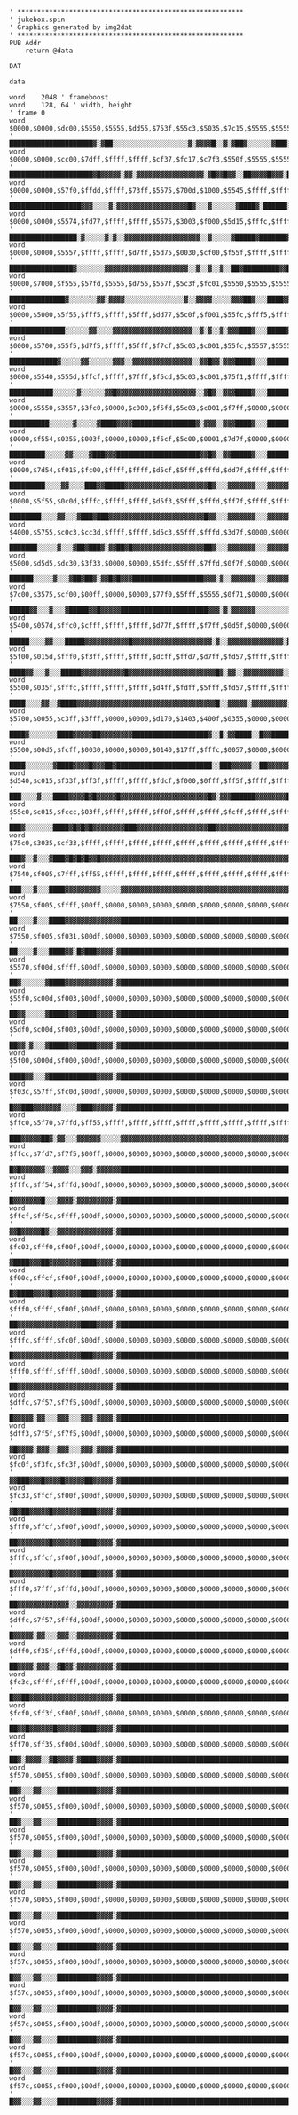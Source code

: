 
    ' *********************************************************
    ' jukebox.spin
    ' Graphics generated by img2dat
    ' *********************************************************
    PUB Addr
        return @data

    DAT

    data

    word    2048 ' frameboost
    word    128, 64 ' width, height
    ' frame 0
    word    $0000,$0000,$dc00,$5550,$5555,$dd55,$753f,$55c3,$5035,$7c15,$5555,$5555,$0155,$000d,$0000,$0000 ' █████████████████████▓░▓██░░░░░░░░░░░░░░░░░░░▓░▓▓▓▓█░░▓░▓██▓░░░░░░▓███░░░░░██▓▓░░░░░░░░░░░░░░░░░░░░░░███░▓██████████████████████
    word    $0000,$0000,$cc00,$7dff,$ffff,$ffff,$cf37,$fc17,$c7f3,$550f,$5555,$5555,$ffd7,$000f,$0000,$0000 ' █████████████████████▓█▓▓▓▓▓░▓▓░▓▓▓▓▓▓▓▓▓▓▓▓▓▓▓▓▓░▓█▓▓█▓▓░░██▓▓▓▓█▓▓▓░█▓▓▓██░░░░░░░░░░░░░░░░░░░░▓░░▓▓▓▓▓▓▓██████████████████████
    word    $0000,$0000,$57f0,$ffdd,$ffff,$73ff,$5575,$700d,$1000,$5545,$ffff,$ffff,$5dff,$03d5,$0000,$0000 ' ██████████████████▓▓▓░░░░▓░▓▓▓▓▓▓▓▓▓▓▓▓▓▓▓▓▓▓█▓░░░▓░░░░░░▓████▓░██████░█░░█░░░░░▓▓▓▓▓▓▓▓▓▓▓▓▓▓▓▓▓▓▓▓░▓░░░░░▓▓███████████████████
    word    $0000,$0000,$5574,$fd77,$ffff,$ffff,$5575,$3003,$f000,$5d15,$fffc,$ffff,$757f,$0d55,$0000,$0000 ' █████████████████░▓░░░░░▓░▓░░▓▓▓▓▓▓▓▓▓▓▓▓▓▓▓▓▓▓▓░░▓░░░░░▓█████▓███████▓▓░░░█░▓░░█▓▓▓▓▓▓▓▓▓▓▓▓▓▓▓▓▓▓░░░▓░░░░░░▓██████████████████
    word    $0000,$0000,$5557,$ffff,$ffff,$d7ff,$5d75,$0030,$cf00,$f55f,$ffff,$ffff,$55ff,$d555,$0000,$0000 ' ████████████████▓░░░░░░░▓▓▓▓▓▓▓▓▓▓▓▓▓▓▓▓▓▓▓▓▓░░▓░░▓░░▓░░██▓█████████▓▓█▓▓▓░░░░▓▓▓▓▓▓▓▓▓▓▓▓▓▓▓▓▓▓▓▓▓▓░░░░░░░░░░░▓████████████████
    word    $0000,$7000,$f555,$57fd,$5555,$d755,$557f,$5c3f,$fc01,$5550,$5555,$5555,$57f5,$5557,$0001,$0000 ' ██████████████▓░░░░░░░▓▓░▓▓▓▓░░░░░░░░░░░░░░░▓░░▓▓▓▓░░░░░▓▓▓██▓░░░████▓▓▓██░░░░░░░░░░░░░░░░░░░░░░░░▓▓▓░░░▓░░░░░░░░███████████████
    word    $0000,$5000,$5f55,$fff5,$ffff,$5fff,$dd77,$5c0f,$f001,$55fc,$fff5,$ffff,$55ff,$5575,$0035,$0000 ' ██████████████░░░░░░▓▓░░░░▓▓▓▓▓▓▓▓▓▓▓▓▓▓▓▓▓▓▓▓░░▓░▓░░▓░▓▓▓███▓░░░█████▓▓█▓▓▓░░░░░░▓▓▓▓▓▓▓▓▓▓▓▓▓▓▓▓▓▓░░░░░░▓░░░░░░░▓█████████████
    word    $0000,$5700,$55f5,$d7f5,$ffff,$5fff,$f7cf,$5c03,$c001,$55fc,$5557,$5555,$5777,$5755,$0015,$0000 ' ████████████▓░░░░░▓▓░░░░░░▓▓▓░░▓▓▓▓▓▓▓▓▓▓▓▓▓▓▓░░▓▓█▓▓░▓▓▓████▓░░░██████▓█▓▓▓░░░░▓░░░░░░░░░░░░░░░▓░▓░▓░░░░░░░▓░░░░░░█████████████
    word    $0000,$5540,$555d,$ffcf,$ffff,$7fff,$f5cd,$5c03,$c001,$75f1,$ffff,$ffff,$f35f,$7555,$0355,$0000 ' ███████████░░░░░░▓░░░░░░▓▓█▓▓▓▓▓▓▓▓▓▓▓▓▓▓▓▓▓▓▓▓░░▓█▓░░▓▓▓████▓░░░██████▓░█▓▓░░▓░▓▓▓▓▓▓▓▓▓▓▓▓▓▓▓▓▓▓░░▓█▓▓░░░░░░▓░░░░░▓███████████
    word    $0000,$5550,$3557,$3fc0,$0000,$c000,$f5fd,$5c03,$c001,$f7ff,$0000,$0000,$03c0,$d55c,$0d55,$0000 ' ██████████░░░░░░▓░░░░░▓████▓▓▓▓████████████████▓░▓▓▓░░▓▓▓████▓░░░██████▓▓▓▓▓▓░▓▓███████████████████▓▓████▓░░░░░▓░░░░░▓██████████
    word    $0000,$f554,$0355,$003f,$0000,$0000,$f5cf,$5c00,$0001,$7d7f,$0000,$0000,$f000,$55c0,$0557,$0000 ' █████████░░░░░▓▓░░░░▓███▓▓▓█████████████████████▓▓█▓░░▓▓█████▓░░░███████▓▓▓░░▓▓░██████████████████████▓▓███▓░░░░▓░░░░░██████████
    word    $0000,$7d54,$f015,$fc00,$ffff,$ffff,$d5cf,$5fff,$fffd,$dd7f,$ffff,$ffff,$000f,$570f,$d55d,$0000 ' █████████░░░░▓▓░░░░███▓▓█████▓▓▓▓▓▓▓▓▓▓▓▓▓▓▓▓▓▓▓▓▓█▓░░░▓▓▓▓▓▓▓░░░▓▓▓▓▓▓▓▓▓▓░░▓░▓▓▓▓▓▓▓▓▓▓▓▓▓▓▓▓▓▓▓██████▓▓██▓░░░░▓░░░░░▓████████
    word    $0000,$5f55,$0c0d,$fffc,$ffff,$ffff,$d5f3,$5fff,$fffd,$ff7f,$ffff,$ffff,$0dff,$5030,$5575,$0000 ' ████████░░░░▓▓░░░▓███▓███▓▓▓▓▓▓▓▓▓▓▓▓▓▓▓▓▓▓▓▓▓▓▓▓█▓▓░░░▓▓▓▓▓▓▓░░░▓▓▓▓▓▓▓▓▓▓░▓▓▓▓▓▓▓▓▓▓▓▓▓▓▓▓▓▓▓▓▓▓▓▓░▓████▓███░░░░▓░░░░░████████
    word    $4000,$5755,$c0c3,$cc3d,$ffff,$ffff,$d5c3,$5fff,$fffd,$3d7f,$0000,$0000,$7c03,$43c3,$55d5,$0001 ' ███████░░░░░▓░░░▓██▓███▓░▓▓██▓█▓▓▓▓▓▓▓▓▓▓▓▓▓▓▓▓▓▓██▓░░░▓▓▓▓▓▓▓░░░▓▓▓▓▓▓▓▓▓▓░░▓▓█████████████████▓████▓▓░▓██▓▓██░░░░▓░░░░░███████
    word    $5000,$d5d5,$dc30,$3f33,$0000,$0000,$5dfc,$5fff,$7ffd,$0f7f,$0000,$0000,$cf30,$0f0f,$5755,$000d ' ██████░░░░░▓░░░▓██▓██▓░▓▓█▓█▓▓▓██████████████████▓▓▓░▓░░▓▓▓▓▓▓░░░▓▓▓▓▓▓░▓▓▓░▓▓████████████████████▓█▓▓█▓▓▓██▓▓██░░░░▓░░░░▓██████
    word    $7c00,$3575,$cf00,$00ff,$0000,$0000,$77f0,$5fff,$5555,$0f71,$0000,$0000,$fc00,$3cdf,$5554,$0005 ' █████▓▓░░░▓░░░▓█████▓▓█▓▓▓▓▓██████████████████████▓▓▓░▓░▓▓▓▓▓▓░░░░░░░░░░░█▓░▓▓███████████████████████▓▓▓▓▓░▓█▓▓██░░░░░░░░░██████
    word    $5400,$057d,$ffc0,$cfff,$ffff,$ffff,$d77f,$ffff,$f7ff,$0d5f,$0000,$0000,$fff3,$f3ff,$5d5c,$0015 ' █████░░░░▓▓░░░█████▓▓▓▓▓▓▓▓▓▓▓█▓▓▓▓▓▓▓▓▓▓▓▓▓▓▓▓▓▓▓▓░▓░░▓▓▓▓▓▓▓▓▓▓▓▓▓▓░▓▓▓▓░░░▓██████████████████▓█▓▓▓▓▓▓▓▓▓▓▓█▓▓█▓░░░▓░░░░░█████
    word    $5f00,$015d,$fff0,$f3ff,$ffff,$ffff,$dcff,$ffd7,$d7ff,$fd57,$ffff,$ffff,$fc0f,$cfff,$7573,$0015 ' ████▓▓░░░▓░░░█████▓▓▓▓▓▓▓▓▓▓▓█▓▓▓▓▓▓▓▓▓▓▓▓▓▓▓▓▓▓▓▓▓▓█▓░▓▓░░▓▓▓▓▓▓▓▓▓▓░░▓▓░░░░▓▓▓▓▓▓▓▓▓▓▓▓▓▓▓▓▓▓▓▓▓███▓▓▓▓▓▓▓▓▓█▓▓█▓░░░▓░░░░█████
    word    $5500,$035f,$fffc,$ffff,$ffff,$ffff,$d4ff,$fdff,$5fff,$fd57,$ffff,$ffff,$ffff,$05ff,$7543,$00d5 ' ████░░░░▓▓░░▓████▓▓▓▓▓▓▓▓▓▓▓▓▓▓▓▓▓▓▓▓▓▓▓▓▓▓▓▓▓▓▓▓▓▓▓█░░▓▓▓▓▓░▓▓▓▓▓▓▓▓▓░░▓░░░░▓▓▓▓▓▓▓▓▓▓▓▓▓▓▓▓▓▓▓▓▓▓▓▓▓▓▓▓▓▓▓░░██▓██░░░▓░░░░▓████
    word    $5700,$0055,$c3ff,$3fff,$0000,$0000,$d170,$1403,$400f,$0355,$0000,$0000,$fff0,$157c,$d5cf,$0055 ' ████▓░░░░░░░████▓▓▓▓▓██▓▓▓▓▓▓▓▓███████████████████▓░░█░▓▓████░░█▓▓█████░░░░░▓█████████████████████▓▓▓▓▓▓█▓▓░░░░█▓▓█▓░░░▓░░░░████
    word    $5500,$00d5,$fcff,$0030,$0000,$0000,$0140,$17ff,$fffc,$0057,$0000,$0000,$0000,$d573,$d50c,$0055 ' ████░░░░░░░▓████▓▓▓▓█▓▓▓██▓████████████████████████░░███▓▓▓▓▓░░██▓▓▓▓▓▓▓▓░░░████████████████████████████▓█▓░░░░▓█▓██░░░▓░░░░████
    word    $d540,$c015,$f33f,$ff3f,$ffff,$ffff,$fdcf,$f000,$0fff,$ff5f,$ffff,$ffff,$ffff,$d54f,$573c,$0155 ' ███░░░░▓░░░████▓▓▓▓█▓█▓▓▓▓▓█▓▓▓▓▓▓▓▓▓▓▓▓▓▓▓▓▓▓▓▓▓▓█▓░▓▓▓██████▓▓▓▓▓▓▓▓██▓▓░░▓▓▓▓▓▓▓▓▓▓▓▓▓▓▓▓▓▓▓▓▓▓▓▓▓▓▓▓▓▓█░░░░▓█▓▓█▓░░░░░░░░███
    word    $55c0,$c015,$fccc,$03ff,$ffff,$ffff,$ff0f,$ffff,$ffff,$fcff,$ffff,$ffff,$dfff,$d5cf,$5433,$0157 ' ███▓░░░░░░░████▓█▓█▓█▓▓▓▓▓▓▓▓███▓▓▓▓▓▓▓▓▓▓▓▓▓▓▓▓▓▓██▓▓▓▓▓▓▓▓▓▓▓▓▓▓▓▓▓▓▓▓▓▓▓▓█▓▓▓▓▓▓▓▓▓▓▓▓▓▓▓▓▓▓▓▓▓▓▓▓▓░▓▓▓█▓░░░▓▓█▓██░░░▓░░░░███
    word    $75c0,$3035,$cf33,$ffff,$ffff,$ffff,$ffff,$ffff,$ffff,$ffff,$ffff,$ffff,$ffff,$d5ff,$5433,$0157 ' ███▓░░▓░░░▓███▓█▓█▓█▓▓█▓▓▓▓▓▓▓▓▓▓▓▓▓▓▓▓▓▓▓▓▓▓▓▓▓▓▓▓▓▓▓▓▓▓▓▓▓▓▓▓▓▓▓▓▓▓▓▓▓▓▓▓▓▓▓▓▓▓▓▓▓▓▓▓▓▓▓▓▓▓▓▓▓▓▓▓▓▓▓▓▓▓▓▓▓░░░▓▓█▓██░░░▓░░░░███
    word    $7540,$f005,$7fff,$ff55,$ffff,$ffff,$ffff,$ffff,$ffff,$ffff,$ffff,$ffff,$5fff,$d57f,$5cc3,$0d55 ' ███░░░▓░░░████▓▓▓▓▓▓▓▓▓░░░░░▓▓▓▓▓▓▓▓▓▓▓▓▓▓▓▓▓▓▓▓▓▓▓▓▓▓▓▓▓▓▓▓▓▓▓▓▓▓▓▓▓▓▓▓▓▓▓▓▓▓▓▓▓▓▓▓▓▓▓▓▓▓▓▓▓▓▓▓▓▓▓▓▓▓░░▓▓▓░░░░▓▓██▓█▓░░░░░░░▓██
    word    $7550,$f005,$ffff,$00ff,$0000,$0000,$0000,$0000,$0000,$0000,$0000,$0000,$5ff0,$d57f,$5ccf,$0555 ' ██░░░░▓░░░████▓▓▓▓▓▓▓▓▓▓▓▓▓▓██████████████████████████████████████████████████████████████████████▓▓▓▓░░▓▓▓░░░░▓▓▓█▓█▓░░░░░░░░██
    word    $7550,$f005,$f031,$00df,$0000,$0000,$0000,$0000,$0000,$0000,$0000,$0000,$5ff0,$d57f,$5ccd,$0555 ' ██░░░░▓░░░████▓▓░█▓███▓▓▓▓░▓██████████████████████████████████████████████████████████████████████▓▓▓▓░░▓▓▓░░░░▓░▓█▓█▓░░░░░░░░██
    word    $5570,$f00d,$ffff,$00df,$0000,$0000,$0000,$0000,$0000,$0000,$0000,$0000,$5ff0,$3fc3,$5fcf,$0555 ' ██▓░░░░░░▓████▓▓▓▓▓▓▓▓▓▓▓▓░▓██████████████████████████████████████████████████████████████████████▓▓▓▓░░▓██▓▓▓▓█▓▓█▓▓▓░░░░░░░░██
    word    $55f0,$c00d,$f003,$00df,$0000,$0000,$0000,$0000,$0000,$0000,$0000,$0000,$5ff0,$ffcf,$53cf,$07dd ' ██▓▓░░░░░▓█████▓▓█████▓▓▓▓░▓██████████████████████████████████████████████████████████████████████▓▓▓▓░░▓▓█▓▓▓▓▓▓▓█▓▓█░░░▓░▓▓░██
    word    $5df0,$c00d,$f003,$00df,$0000,$0000,$0000,$0000,$0000,$0000,$0000,$0000,$5ff0,$3fc3,$53c3,$0df5 ' ██▓▓░▓░░░▓█████▓▓█████▓▓▓▓░▓██████████████████████████████████████████████████████████████████████▓▓▓▓░░▓██▓▓▓▓█▓██▓▓█░░░░▓▓░▓██
    word    $5f00,$000d,$f000,$00df,$0000,$0000,$0000,$0000,$0000,$0000,$0000,$0000,$5ff0,$ffff,$7fff,$0f55 ' ████▓▓░░░▓████████████▓▓▓▓░▓██████████████████████████████████████████████████████████████████████▓▓▓▓░░▓▓▓▓▓▓▓▓▓▓▓▓▓▓▓░░░░░▓▓██
    word    $f03c,$57ff,$fc0d,$00df,$0000,$0000,$0000,$0000,$0000,$0000,$0000,$0000,$5ff0,$5fff,$557d,$15d5 ' █▓▓███▓▓▓▓▓▓▓░░░░▓███▓▓▓▓▓░▓██████████████████████████████████████████████████████████████████████▓▓▓▓░░▓▓▓▓▓▓░░░▓▓░░░░░░░░▓░░░█
    word    $ffc0,$5f70,$7ffd,$ff55,$ffff,$ffff,$ffff,$ffff,$ffff,$ffff,$ffff,$ffff,$5fff,$ffd7,$5ff5,$0dd5 ' ███▓▓▓▓▓██▓░▓▓░░░▓▓▓▓▓▓░░░░░▓▓▓▓▓▓▓▓▓▓▓▓▓▓▓▓▓▓▓▓▓▓▓▓▓▓▓▓▓▓▓▓▓▓▓▓▓▓▓▓▓▓▓▓▓▓▓▓▓▓▓▓▓▓▓▓▓▓▓▓▓▓▓▓▓▓▓▓▓▓▓▓▓▓░░▓░░▓▓▓▓▓░░▓▓▓▓░░░░░▓░▓██
    word    $ffcc,$7fd7,$f7f5,$00ff,$0000,$0000,$0000,$0000,$0000,$0000,$0000,$0000,$5ff0,$fd57,$5737,$0555 ' █▓█▓▓▓▓▓▓░░▓▓▓▓░░░▓▓▓░▓▓▓▓▓▓██████████████████████████████████████████████████████████████████████▓▓▓▓░░▓░░░░▓▓▓▓░▓█▓░░░░░░░░░██
    word    $fffc,$ff54,$fffd,$00df,$0000,$0000,$0000,$0000,$0000,$0000,$0000,$0000,$5ff0,$ffff,$573f,$0d55 ' █▓▓▓▓▓▓▓█░░░▓▓▓▓░▓▓▓▓▓▓▓▓▓░▓██████████████████████████████████████████████████████████████████████▓▓▓▓░░▓▓▓▓▓▓▓▓▓▓▓█▓░░░░░░░░▓██
    word    $ffcf,$ff5c,$ffff,$00df,$0000,$0000,$0000,$0000,$0000,$0000,$0000,$0000,$5ff0,$ff03,$ffff,$0f57 ' ▓▓█▓▓▓▓▓█▓░░▓▓▓▓▓▓▓▓▓▓▓▓▓▓░▓██████████████████████████████████████████████████████████████████████▓▓▓▓░░▓███▓▓▓▓▓▓▓▓▓▓▓▓▓░░░▓▓██
    word    $fc03,$fff0,$f00f,$00df,$0000,$0000,$0000,$0000,$0000,$0000,$0000,$0000,$5ff0,$ff03,$ffff,$0fff ' ▓████▓▓▓██▓▓▓▓▓▓▓▓████▓▓▓▓░▓██████████████████████████████████████████████████████████████████████▓▓▓▓░░▓███▓▓▓▓▓▓▓▓▓▓▓▓▓▓▓▓▓▓██
    word    $f00c,$ffcf,$f00f,$00df,$0000,$0000,$0000,$0000,$0000,$0000,$0000,$0000,$5ff0,$df03,$ffff,$03ff ' █▓████▓▓▓▓█▓▓▓▓▓▓▓████▓▓▓▓░▓██████████████████████████████████████████████████████████████████████▓▓▓▓░░▓███▓▓░▓▓▓▓▓▓▓▓▓▓▓▓▓▓███
    word    $fff0,$ffff,$f00f,$00df,$0000,$0000,$0000,$0000,$0000,$0000,$0000,$0000,$5ff0,$ffff,$ffff,$037f ' ██▓▓▓▓▓▓▓▓▓▓▓▓▓▓▓▓████▓▓▓▓░▓██████████████████████████████████████████████████████████████████████▓▓▓▓░░▓▓▓▓▓▓▓▓▓▓▓▓▓▓▓▓▓▓▓░▓███
    word    $fffc,$ffff,$fc0f,$00df,$0000,$0000,$0000,$0000,$0000,$0000,$0000,$0000,$5ff0,$fff7,$ffff,$0377 ' █▓▓▓▓▓▓▓▓▓▓▓▓▓▓▓▓▓███▓▓▓▓▓░▓██████████████████████████████████████████████████████████████████████▓▓▓▓░░▓░▓▓▓▓▓▓▓▓▓▓▓▓▓▓▓░▓░▓███
    word    $fff0,$ffff,$ffff,$00df,$0000,$0000,$0000,$0000,$0000,$0000,$0000,$0000,$5ff0,$fd57,$57f5,$0155 ' ██▓▓▓▓▓▓▓▓▓▓▓▓▓▓▓▓▓▓▓▓▓▓▓▓░▓██████████████████████████████████████████████████████████████████████▓▓▓▓░░▓░░░░▓▓▓░░▓▓▓░░░░░░░░███
    word    $dffc,$7f57,$f7f5,$00df,$0000,$0000,$0000,$0000,$0000,$0000,$0000,$0000,$5ff0,$7d57,$5735,$0555 ' █▓▓▓▓▓░▓▓░░░▓▓▓░░░▓▓▓░▓▓▓▓░▓██████████████████████████████████████████████████████████████████████▓▓▓▓░░▓░░░░▓▓░░░▓█▓░░░░░░░░░██
    word    $dff3,$7f5f,$f7f5,$00df,$0000,$0000,$0000,$0000,$0000,$0000,$0000,$0000,$5ff0,$ffff,$7f3f,$0f55 ' ▓█▓▓▓▓░▓▓▓░░▓▓▓░░░▓▓▓░▓▓▓▓░▓██████████████████████████████████████████████████████████████████████▓▓▓▓░░▓▓▓▓▓▓▓▓▓▓▓█▓▓▓░░░░░▓▓██
    word    $fc0f,$f3fc,$fc3f,$00df,$0000,$0000,$0000,$0000,$0000,$0000,$0000,$0000,$5ff0,$fc03,$ffff,$0fff ' ▓▓███▓▓▓█▓▓▓▓█▓▓▓▓▓██▓▓▓▓▓░▓██████████████████████████████████████████████████████████████████████▓▓▓▓░░▓████▓▓▓▓▓▓▓▓▓▓▓▓▓▓▓▓▓██
    word    $fc33,$ffcf,$f00f,$00df,$0000,$0000,$0000,$0000,$0000,$0000,$0000,$0000,$5ff0,$fc03,$ffff,$03ff ' ▓█▓██▓▓▓▓▓█▓▓▓▓▓▓▓████▓▓▓▓░▓██████████████████████████████████████████████████████████████████████▓▓▓▓░░▓████▓▓▓▓▓▓▓▓▓▓▓▓▓▓▓▓███
    word    $fff0,$ffcf,$f00f,$00df,$0000,$0000,$0000,$0000,$0000,$0000,$0000,$0000,$5ff0,$ff0f,$ffff,$037f ' ██▓▓▓▓▓▓▓▓█▓▓▓▓▓▓▓████▓▓▓▓░▓██████████████████████████████████████████████████████████████████████▓▓▓▓░░▓▓██▓▓▓▓▓▓▓▓▓▓▓▓▓▓▓░▓███
    word    $fffc,$ffcf,$f00f,$00df,$0000,$0000,$0000,$0000,$0000,$0000,$0000,$0000,$5ff0,$ffff,$ffff,$037f ' █▓▓▓▓▓▓▓▓▓█▓▓▓▓▓▓▓████▓▓▓▓░▓██████████████████████████████████████████████████████████████████████▓▓▓▓░░▓▓▓▓▓▓▓▓▓▓▓▓▓▓▓▓▓▓▓░▓███
    word    $fff0,$7fff,$fffd,$00df,$0000,$0000,$0000,$0000,$0000,$0000,$0000,$0000,$5ff0,$fd57,$57f5,$0155 ' ██▓▓▓▓▓▓▓▓▓▓▓▓▓░░▓▓▓▓▓▓▓▓▓░▓██████████████████████████████████████████████████████████████████████▓▓▓▓░░▓░░░░▓▓▓░░▓▓▓░░░░░░░░███
    word    $dffc,$7f57,$fffd,$00df,$0000,$0000,$0000,$0000,$0000,$0000,$0000,$0000,$5ff0,$fd57,$5735,$0555 ' █▓▓▓▓▓░▓▓░░░▓▓▓░░▓▓▓▓▓▓▓▓▓░▓██████████████████████████████████████████████████████████████████████▓▓▓▓░░▓░░░░▓▓▓░░▓█▓░░░░░░░░░██
    word    $dff0,$f35f,$fffd,$00df,$0000,$0000,$0000,$0000,$0000,$0000,$0000,$0000,$5ff0,$ffff,$5f37,$0d55 ' ██▓▓▓▓░▓▓▓░░▓█▓▓░▓▓▓▓▓▓▓▓▓░▓██████████████████████████████████████████████████████████████████████▓▓▓▓░░▓▓▓▓▓▓▓▓▓░▓█▓▓░░░░░░░▓██
    word    $fc3c,$ffff,$ffff,$00df,$0000,$0000,$0000,$0000,$0000,$0000,$0000,$0000,$5ff0,$ff03,$ffff,$0cff ' █▓▓██▓▓▓▓▓▓▓▓▓▓▓▓▓▓▓▓▓▓▓▓▓░▓██████████████████████████████████████████████████████████████████████▓▓▓▓░░▓███▓▓▓▓▓▓▓▓▓▓▓▓▓▓▓▓█▓██
    word    $fcf0,$ff3f,$f00f,$00df,$0000,$0000,$0000,$0000,$0000,$0000,$0000,$0000,$5ff0,$5f03,$5fff,$03f5 ' ██▓▓█▓▓▓▓▓▓█▓▓▓▓▓▓████▓▓▓▓░▓██████████████████████████████████████████████████████████████████████▓▓▓▓░░▓███▓▓░░▓▓▓▓▓▓░░░░▓▓▓███
    word    $ff70,$ff35,$f00d,$00df,$0000,$0000,$0000,$0000,$0000,$0000,$0000,$0000,$5ff0,$57cf,$55ff,$0355 ' ██▓░▓▓▓▓░░▓█▓▓▓▓░▓████▓▓▓▓░▓██████████████████████████████████████████████████████████████████████▓▓▓▓░░▓▓█▓▓░░░▓▓▓▓░░░░░░░░▓███
    word    $f570,$0055,$f000,$00df,$0000,$0000,$0000,$0000,$0000,$0000,$0000,$0000,$5ff0,$0fff,$d540,$0357 ' ██▓░░░▓▓░░░░██████████▓▓▓▓░▓██████████████████████████████████████████████████████████████████████▓▓▓▓░░▓▓▓▓▓▓█████░░░░▓▓░░░▓███
    word    $f570,$0055,$f000,$00df,$0000,$0000,$0000,$0000,$0000,$0000,$0000,$0000,$5ff0,$0fff,$d540,$0357 ' ██▓░░░▓▓░░░░██████████▓▓▓▓░▓██████████████████████████████████████████████████████████████████████▓▓▓▓░░▓▓▓▓▓▓█████░░░░▓▓░░░▓███
    word    $f570,$0055,$f000,$00df,$0000,$0000,$0000,$0000,$0000,$0000,$0000,$0000,$5ff0,$3fff,$d540,$0357 ' ██▓░░░▓▓░░░░██████████▓▓▓▓░▓██████████████████████████████████████████████████████████████████████▓▓▓▓░░▓▓▓▓▓▓▓████░░░░▓▓░░░▓███
    word    $f570,$0055,$f000,$00df,$0000,$0000,$0000,$0000,$0000,$0000,$0000,$0000,$5ff0,$3fff,$d540,$0f57 ' ██▓░░░▓▓░░░░██████████▓▓▓▓░▓██████████████████████████████████████████████████████████████████████▓▓▓▓░░▓▓▓▓▓▓▓████░░░░▓▓░░░▓▓██
    word    $f570,$0055,$f000,$00df,$0000,$0000,$0000,$0000,$0000,$0000,$0000,$0000,$5ff0,$3fff,$d540,$0357 ' ██▓░░░▓▓░░░░██████████▓▓▓▓░▓██████████████████████████████████████████████████████████████████████▓▓▓▓░░▓▓▓▓▓▓▓████░░░░▓▓░░░▓███
    word    $f570,$0055,$f000,$00df,$0000,$0000,$0000,$0000,$0000,$0000,$0000,$0000,$5ff0,$3fff,$d540,$0357 ' ██▓░░░▓▓░░░░██████████▓▓▓▓░▓██████████████████████████████████████████████████████████████████████▓▓▓▓░░▓▓▓▓▓▓▓████░░░░▓▓░░░▓███
    word    $f57c,$0055,$f000,$00df,$0000,$0000,$0000,$0000,$0000,$0000,$0000,$0000,$5ff0,$3fff,$d540,$0f57 ' █▓▓░░░▓▓░░░░██████████▓▓▓▓░▓██████████████████████████████████████████████████████████████████████▓▓▓▓░░▓▓▓▓▓▓▓████░░░░▓▓░░░▓▓██
    word    $f57c,$0055,$f000,$00df,$0000,$0000,$0000,$0000,$0000,$0000,$0000,$0000,$5ff0,$3fff,$d540,$0f57 ' █▓▓░░░▓▓░░░░██████████▓▓▓▓░▓██████████████████████████████████████████████████████████████████████▓▓▓▓░░▓▓▓▓▓▓▓████░░░░▓▓░░░▓▓██
    word    $f57c,$0055,$f000,$00df,$0000,$0000,$0000,$0000,$0000,$0000,$0000,$0000,$5ff0,$3fff,$d540,$0f57 ' █▓▓░░░▓▓░░░░██████████▓▓▓▓░▓██████████████████████████████████████████████████████████████████████▓▓▓▓░░▓▓▓▓▓▓▓████░░░░▓▓░░░▓▓██
    word    $f57c,$0055,$f000,$00df,$0000,$0000,$0000,$0000,$0000,$0000,$0000,$0000,$7ff0,$3fff,$d540,$0f57 ' █▓▓░░░▓▓░░░░██████████▓▓▓▓░▓██████████████████████████████████████████████████████████████████████▓▓▓▓▓░▓▓▓▓▓▓▓████░░░░▓▓░░░▓▓██
    word    $f57c,$0055,$f000,$00df,$0000,$0000,$0000,$0000,$0000,$0000,$0000,$0000,$7ff0,$3fff,$d540,$0f57 ' █▓▓░░░▓▓░░░░██████████▓▓▓▓░▓██████████████████████████████████████████████████████████████████████▓▓▓▓▓░▓▓▓▓▓▓▓████░░░░▓▓░░░▓▓██

